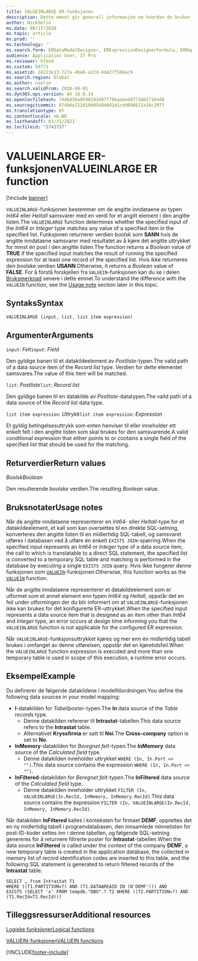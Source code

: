 ```yaml
---
title: VALUEINLARGE ER-funksjonen
description: Dette emnet gir generell informasjon om hvordan du bruker ER-funksjonen VALUEINLARGE.
author: NickSelin
ms.date: 08/17/2020
ms.topic: article
ms.prod: ''
ms.technology: ''
ms.search.form: ERDataModelDesigner, ERExpressionDesignerFormula, ERMappedFormatDesigner, ERModelMappingDesigner
audience: Application User, IT Pro
ms.reviewer: kfend
ms.custom: 58771
ms.assetid: 24223e13-727a-4be6-a22d-4d427f504ac9
ms.search.region: Global
ms.author: nselin
ms.search.validFrom: 2020-08-01
ms.dyn365.ops.version: AX 10.0.14
ms.openlocfilehash: 74d6856a0598293d87f79baabed4773d617164d0
ms.sourcegitcommit: 074b6e212d19dd5d84881d1cdd096611a18c207f
ms.translationtype: HT
ms.contentlocale: nb-NO
ms.lasthandoff: 03/31/2021
ms.locfileid: "5743757"
---
```

# <a name="valueinlarge-er-function"></a><span data-ttu-id="7c43c-103">VALUEINLARGE ER-funksjonen</span><span class="sxs-lookup"><span data-stu-id="7c43c-103">VALUEINLARGE ER function</span></span>

[!include [banner](../includes/banner.md)]

<span data-ttu-id="7c43c-104">`VALUEINLARGE`-funksjonen bestemmer om de angitte inndataene av typen *Int64* eller *Heltall* samsvarer med en verdi for et angitt element i den angitte listen.</span><span class="sxs-lookup"><span data-stu-id="7c43c-104">The `VALUEINLARGE` function determines whether the specified input of the *Int64* or *Integer* type matches any value of a specified item in the specified list.</span></span> <span data-ttu-id="7c43c-105">Funksjonen returnerer verdien *boolsk* som **SANN** hvis de angitte inndataene samsvarer med resultatet av å kjøre det angitte uttrykket for minst én post i den angitte listen.</span><span class="sxs-lookup"><span data-stu-id="7c43c-105">The function returns a *Boolean* value of **TRUE** if the specified input matches the result of running the specified expression for at least one record of the specified list.</span></span> <span data-ttu-id="7c43c-106">Hvis ikke returneres den *boolske* verdien **USANN**.</span><span class="sxs-lookup"><span data-stu-id="7c43c-106">Otherwise, it returns a *Boolean* value of **FALSE**.</span></span> <span data-ttu-id="7c43c-107">For å forstå forskjellen fra `VALUEIN`-funksjonen kan du se i delen [Bruksmerknad](#usage_note) senere i dette emnet.</span><span class="sxs-lookup"><span data-stu-id="7c43c-107">To understand the difference with the `VALUEIN` function, see the [Usage note](#usage_note) section later in this topic.</span></span>

## <a name="syntax"></a><span data-ttu-id="7c43c-108">Syntaks</span><span class="sxs-lookup"><span data-stu-id="7c43c-108">Syntax</span></span>

```vb
VALUEINLARGE (input, list, list item expression)
```

## <a name="arguments"></a><span data-ttu-id="7c43c-109">Argumenter</span><span class="sxs-lookup"><span data-stu-id="7c43c-109">Arguments</span></span>

<span data-ttu-id="7c43c-110">`input`: *Felt*</span><span class="sxs-lookup"><span data-stu-id="7c43c-110">`input`: *Field*</span></span>

<span data-ttu-id="7c43c-111">Den gyldige banen til et datakildeelement av *Postliste*-typen.</span><span class="sxs-lookup"><span data-stu-id="7c43c-111">The valid path of a data source item of the *Record list* type.</span></span> <span data-ttu-id="7c43c-112">Verdien for dette elementet samsvares.</span><span class="sxs-lookup"><span data-stu-id="7c43c-112">The value of this item will be matched.</span></span>

<span data-ttu-id="7c43c-113">`list`: *Postliste*</span><span class="sxs-lookup"><span data-stu-id="7c43c-113">`list`: *Record list*</span></span>

<span data-ttu-id="7c43c-114">Den gyldige banen til en datakilde av *Postliste*-datatypen.</span><span class="sxs-lookup"><span data-stu-id="7c43c-114">The valid path of a data source of the *Record list* data type.</span></span>

<span data-ttu-id="7c43c-115">`list item expression`: *Uttrykk*</span><span class="sxs-lookup"><span data-stu-id="7c43c-115">`list item expression`: *Expression*</span></span>

<span data-ttu-id="7c43c-116">Et gyldig betingelsesuttrykk som enten henviser til eller inneholder ett enkelt felt i den angitte listen som skal brukes for den samsvarende.</span><span class="sxs-lookup"><span data-stu-id="7c43c-116">A valid conditional expression that either points to or contains a single field of the specified list that should be used for the matching.</span></span>

## <a name="return-values"></a><span data-ttu-id="7c43c-117">Returverdier</span><span class="sxs-lookup"><span data-stu-id="7c43c-117">Return values</span></span>

<span data-ttu-id="7c43c-118">*Boolsk*</span><span class="sxs-lookup"><span data-stu-id="7c43c-118">*Boolean*</span></span>

<span data-ttu-id="7c43c-119">Den resulterende *boolske* verdien.</span><span class="sxs-lookup"><span data-stu-id="7c43c-119">The resulting *Boolean* value.</span></span>

## <a name=""></a><span data-ttu-id="7c43c-120"><a name="usage_note">Bruksnotater</a></span><span class="sxs-lookup"><span data-stu-id="7c43c-120"><a name="usage_note">Usage notes</a></span></span>

<span data-ttu-id="7c43c-121">Når de angitte inndataene representerer en *Int64*- eller *Heltall*-type for et datakildeelement, et kall som kan oversettes til en direkte SQL-setning, konverteres den angitte listen til en midlertidig SQL-tabell, og samsvaret utføres i databasen ved å utføre én enkelt `EXISTS JOIN`-spørring.</span><span class="sxs-lookup"><span data-stu-id="7c43c-121">When the specified input represents an *Int64* or *Integer* type of a data source item, the call to which is translatable to a direct SQL statement, the specified list is converted to a temporary SQL table and matching is performed in the database by executing a single `EXISTS JOIN` query.</span></span> <span data-ttu-id="7c43c-122">Hvis ikke fungerer denne funksjonen som [`VALUEIN`](er-functions-logical-valuein.md)-funksjonen.</span><span class="sxs-lookup"><span data-stu-id="7c43c-122">Otherwise, this function works as the [`VALUEIN`](er-functions-logical-valuein.md) function.</span></span>

<span data-ttu-id="7c43c-123">Når de angitte inndataene representerer et datakildeelement som er utformet som et annet element enn typen *Int64* og *Heltall*, oppstår det en feil under utformingen der du blir informert om at `VALUEINLARGE`-funksjonen ikke kan brukes for det konfigurerte ER-uttrykket.</span><span class="sxs-lookup"><span data-stu-id="7c43c-123">When the specified input represents a data source item that is designed as an item other than *Int64* and *Integer* type, an error occurs at design time informing you that the `VALUEINLARGE` function is not applicable for the configured ER expression.</span></span>

<span data-ttu-id="7c43c-124">Når `VALUEINLARGE`-funksjonsuttrykket kjøres og mer enn én midlertidig tabell brukes i omfanget av denne utførelsen, oppstår det en kjøretidsfeil.</span><span class="sxs-lookup"><span data-stu-id="7c43c-124">When the `VALUEINLARGE` function expression is executed and more than one temporary table is used in scope of this execution, a runtime error occurs.</span></span>

## <a name="example"></a><span data-ttu-id="7c43c-125">Eksempel</span><span class="sxs-lookup"><span data-stu-id="7c43c-125">Example</span></span>

<span data-ttu-id="7c43c-126">Du definerer de følgende datakildene i modelltilordningen:</span><span class="sxs-lookup"><span data-stu-id="7c43c-126">You define the following data sources in your model mapping:</span></span>

- <span data-ttu-id="7c43c-127">**I**-datakilden for *Tabellposter*-typen.</span><span class="sxs-lookup"><span data-stu-id="7c43c-127">The **In** data source of the *Table records* type.</span></span>
    - <span data-ttu-id="7c43c-128">Denne datakilden refererer til **Intrastat**-tabellen.</span><span class="sxs-lookup"><span data-stu-id="7c43c-128">This data source refers to the **Intrastat** table.</span></span>
    - <span data-ttu-id="7c43c-129">Alternativet **Kryssfirma** er satt til **Nei**.</span><span class="sxs-lookup"><span data-stu-id="7c43c-129">The **Cross-company** option is set to **No**.</span></span>
- <span data-ttu-id="7c43c-130">**InMemory**-datakilden for *Beregnet felt*-typen.</span><span class="sxs-lookup"><span data-stu-id="7c43c-130">The **InMemory** data source of the *Calculated field* type.</span></span>
    - <span data-ttu-id="7c43c-131">Denne datakilden inneholder uttrykket `WHERE (In, In.Port <> "")`.</span><span class="sxs-lookup"><span data-stu-id="7c43c-131">This data source contains the expression `WHERE (In, In.Port <> "")`.</span></span>
- <span data-ttu-id="7c43c-132">**InFiltered**-datakilden for *Beregnet felt*-typen.</span><span class="sxs-lookup"><span data-stu-id="7c43c-132">The **InFiltered** data source of the *Calculated field* type.</span></span>
    - <span data-ttu-id="7c43c-133">Denne datakilden inneholder uttrykket `FILTER (In, VALUEINLARGE(In.RecId, InMemory, InMemory.RecId)`.</span><span class="sxs-lookup"><span data-stu-id="7c43c-133">This data source contains the expression `FILTER (In, VALUEINLARGE(In.RecId, InMemory, InMemory.RecId)`.</span></span>

<span data-ttu-id="7c43c-134">Når datakilden **InFiltered** kalles i konteksten for firmaet **DEMF**, opprettes det en ny midlertidig tabell i programdatabasen, den innsamlede minnelisten for post-ID-koder settes inn i denne tabellen, og følgende SQL-setning genereres for å returnere filtrerte poster for **Intrastat**-tabellen.</span><span class="sxs-lookup"><span data-stu-id="7c43c-134">When the data source **InFiltered** is called under the context of the company **DEMF**, a new temporary table is created in the application database, the collected in memory list of record identification codes are inserted to this table, and the following SQL statement is generated to return filtered records of the **Intrastat** table.</span></span>

```xpp
SELECT … from Intrastat T1
WHERE ((T1.PARTITION=?) AND (T1.DATAAREAID IN (N'DEMF'))) AND
EXISTS (SELECT 'x' FROM tempdb."DBO".? T2 WHERE ((T2.PARTITION=?) AND (T1.RecId=T2.RecId)))
```

## <a name="additional-resources"></a><span data-ttu-id="7c43c-135">Tilleggsressurser</span><span class="sxs-lookup"><span data-stu-id="7c43c-135">Additional resources</span></span>

[<span data-ttu-id="7c43c-136">Logiske funksjoner</span><span class="sxs-lookup"><span data-stu-id="7c43c-136">Logical functions</span></span>](er-functions-category-logical.md)

[<span data-ttu-id="7c43c-137">VALUEIN-funksjonen</span><span class="sxs-lookup"><span data-stu-id="7c43c-137">VALUEIN functions</span></span>](er-functions-logical-valuein.md)


[!INCLUDE[footer-include](../../../includes/footer-banner.md)]